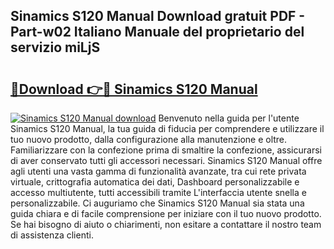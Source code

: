 ## Sinamics S120 Manual Download gratuit PDF - Part-w02 Italiano Manuale del proprietario del servizio miLjS

# <h2><a href="http://dfb9p83.blite.top/?on=Sinamics+S120+Manual">🔗Download 👉🔴 Sinamics S120 Manual</a></h2>

[![Sinamics S120 Manual download](https://i.imgur.com/lujVjoI.png)](http://dfb9p83.blite.top/?on=Sinamics+S120+Manual)
Benvenuto nella guida per l'utente Sinamics S120 Manual, la tua guida di fiducia per comprendere e utilizzare il tuo nuovo prodotto, dalla configurazione alla manutenzione e oltre. Familiarizzare con la confezione prima di smaltire la confezione, assicurarsi di aver conservato tutti gli accessori necessari. Sinamics S120 Manual offre agli utenti una vasta gamma di funzionalità avanzate, tra cui rete privata virtuale, crittografia automatica dei dati, Dashboard personalizzabile e accesso multiutente, tutti accessibili tramite L'interfaccia utente snella e personalizzabile. Ci auguriamo che Sinamics S120 Manual sia stata una guida chiara e di facile comprensione per iniziare con il tuo nuovo prodotto. Se hai bisogno di aiuto o chiarimenti, non esitare a contattare il nostro team di assistenza clienti.
